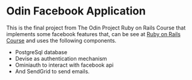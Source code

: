 # Odin Facebook Application 

This is the final project from The Odin Project Ruby on Rails Course that implements some facebook features that,
can be see at [Ruby on Rails Course](https://www.theodinproject.com/courses/ruby-on-rails/lessons/final-project)
and uses the following components.

* PostgreSql database
* Devise as authentication mechanism
* Ominiauth to interact with facebook api
* And SendGrid to send emails.

